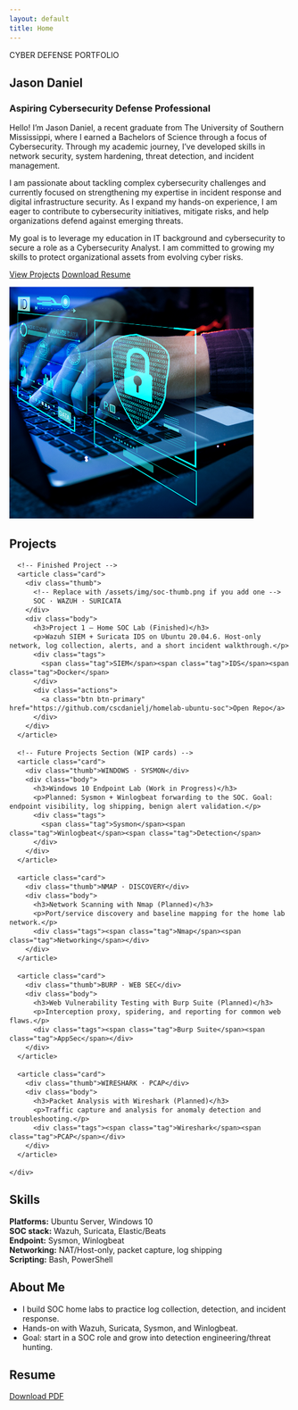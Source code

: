 ```yaml
---
layout: default
title: Home
---
```


<section class="hero">
  <div class="container hero-grid">
    <div>
      <div class="kicker">CYBER DEFENSE PORTFOLIO</div>
      <h1>Jason Daniel</h1>
      <h3>Aspiring Cybersecurity Defense Professional</h3>
      <p>Hello! I’m Jason Daniel, a recent graduate from The University of Southern Mississippi, where I earned a Bachelors of Science through a focus of Cybersecurity. Through my academic journey, I’ve developed skills in network security, system hardening, threat detection, and incident management.

I am passionate about tackling complex cybersecurity challenges and currently focused on strengthening my expertise in incident response and digital infrastructure security. As I expand my hands-on experience, I am eager to contribute to cybersecurity initiatives, mitigate risks, and help organizations defend against emerging threats.

My goal is to leverage my education in IT background and cybersecurity  to secure a role as a Cybersecurity Analyst. I am committed to growing my skills to protect organizational assets from evolving cyber risks.</p>
      <div class="cta-group">
        <a class="btn btn-primary" href="#projects">View Projects</a>
        <a class="btn btn-outline" href="/resume/Jason-Daniel-Resume.pdf">Download Resume</a>
      </div>
</div>
   
  
<div class="panel image-panel">
  <img src="/assets/img/img-defense.png" 
       alt="Jason Daniel Cyber Portfolio" />
</div>



  </div>
</section>

<section id="projects" class="section">
  <div class="container">
    <h2>Projects</h2>
    <div class="grid">

      <!-- Finished Project -->
      <article class="card">
        <div class="thumb">
          <!-- Replace with /assets/img/soc-thumb.png if you add one -->
          SOC · WAZUH · SURICATA
        </div>
        <div class="body">
          <h3>Project 1 — Home SOC Lab (Finished)</h3>
          <p>Wazuh SIEM + Suricata IDS on Ubuntu 20.04.6. Host-only network, log collection, alerts, and a short incident walkthrough.</p>
          <div class="tags">
            <span class="tag">SIEM</span><span class="tag">IDS</span><span class="tag">Docker</span>
          </div>
          <div class="actions">
            <a class="btn btn-primary" href="https://github.com/cscdanielj/homelab-ubuntu-soc">Open Repo</a>
          </div>
        </div>
      </article>

      <!-- Future Projects Section (WIP cards) -->
      <article class="card">
        <div class="thumb">WINDOWS · SYSMON</div>
        <div class="body">
          <h3>Windows 10 Endpoint Lab (Work in Progress)</h3>
          <p>Planned: Sysmon + Winlogbeat forwarding to the SOC. Goal: endpoint visibility, log shipping, benign alert validation.</p>
          <div class="tags">
            <span class="tag">Sysmon</span><span class="tag">Winlogbeat</span><span class="tag">Detection</span>
          </div>
        </div>
      </article>

      <article class="card">
        <div class="thumb">NMAP · DISCOVERY</div>
        <div class="body">
          <h3>Network Scanning with Nmap (Planned)</h3>
          <p>Port/service discovery and baseline mapping for the home lab network.</p>
          <div class="tags"><span class="tag">Nmap</span><span class="tag">Networking</span></div>
        </div>
      </article>

      <article class="card">
        <div class="thumb">BURP · WEB SEC</div>
        <div class="body">
          <h3>Web Vulnerability Testing with Burp Suite (Planned)</h3>
          <p>Interception proxy, spidering, and reporting for common web flaws.</p>
          <div class="tags"><span class="tag">Burp Suite</span><span class="tag">AppSec</span></div>
        </div>
      </article>

      <article class="card">
        <div class="thumb">WIRESHARK · PCAP</div>
        <div class="body">
          <h3>Packet Analysis with Wireshark (Planned)</h3>
          <p>Traffic capture and analysis for anomaly detection and troubleshooting.</p>
          <div class="tags"><span class="tag">Wireshark</span><span class="tag">PCAP</span></div>
        </div>
      </article>

    </div>
  </div>
</section>

<section id="skills" class="section">
  <div class="container split">
    <div class="box">
      <h2>Skills</h2>
      <p><strong>Platforms:</strong> Ubuntu Server, Windows 10<br>
      <strong>SOC stack:</strong> Wazuh, Suricata, Elastic/Beats<br>
      <strong>Endpoint:</strong> Sysmon, Winlogbeat<br>
      <strong>Networking:</strong> NAT/Host-only, packet capture, log shipping<br>
      <strong>Scripting:</strong> Bash, PowerShell</p>
    </div>
    <div class="box" id="about">
      <h2>About Me</h2>
      <ul>
        <li>I build SOC home labs to practice log collection, detection, and incident response.</li>
        <li>Hands-on with Wazuh, Suricata, Sysmon, and Winlogbeat.</li>
        <li>Goal: start in a SOC role and grow into detection engineering/threat hunting.</li>
      </ul>
    </div>
  </div>
</section>

<section class="section">
  <div class="container">
    <h2>Resume</h2>
    <p><a class="btn btn-outline" href="/resume/Jason-Daniel-Resume.pdf">Download PDF</a></p>
  </div>
</section>
